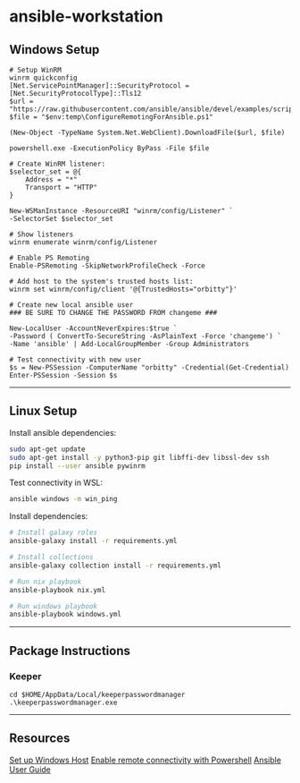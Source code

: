 # ansible-workstation

## Windows Setup

```pwsh
# Setup WinRM
winrm quickconfig
[Net.ServicePointManager]::SecurityProtocol = [Net.SecurityProtocolType]::Tls12
$url = "https://raw.githubusercontent.com/ansible/ansible/devel/examples/scripts/ConfigureRemotingForAnsible.ps1"
$file = "$env:temp\ConfigureRemotingForAnsible.ps1"

(New-Object -TypeName System.Net.WebClient).DownloadFile($url, $file)

powershell.exe -ExecutionPolicy ByPass -File $file

# Create WinRM listener:
$selector_set = @{
    Address = "*"
    Transport = "HTTP"
}

New-WSManInstance -ResourceURI "winrm/config/Listener" `
-SelectorSet $selector_set

# Show listeners
winrm enumerate winrm/config/Listener

# Enable PS Remoting
Enable-PSRemoting -SkipNetworkProfileCheck -Force

# Add host to the system's trusted hosts list:
winrm set winrm/config/client '@{TrustedHosts="orbitty"}'

# Create new local ansible user
### BE SURE TO CHANGE THE PASSWORD FROM changeme ###

New-LocalUser -AccountNeverExpires:$true `
-Password ( ConvertTo-SecureString -AsPlainText -Force 'changeme') `
-Name 'ansible' | Add-LocalGroupMember -Group Administrators

# Test connectivity with new user
$s = New-PSSession -ComputerName "orbitty" -Credential(Get-Credential)
Enter-PSSession -Session $s
```

---

## Linux Setup

Install ansible dependencies:

```bash
sudo apt-get update
sudo apt-get install -y python3-pip git libffi-dev libssl-dev ssh
pip install --user ansible pywinrm
```

Test connectivity in WSL:

```bash
ansible windows -m win_ping
```

Install dependencies:

```bash
# Install galaxy roles
ansible-galaxy install -r requirements.yml

# Install collections
ansible-galaxy collection install -r requirements.yml

# Run nix playbook
ansible-playbook nix.yml

# Run windows playbook
ansible-playbook windows.yml
```

---

## Package Instructions

### Keeper

```pwsh
cd $HOME/AppData/Local/keeperpasswordmanager
.\keeperpasswordmanager.exe
```

---

## Resources

[Set up Windows Host](https://docs.ansible.com/ansible/latest/user_guide/windows_setup.html)
[Enable remote connectivity with Powershell](<https://docs.microsoft.com/en-us/previous-versions/technet-magazine/ff700227(v=msdn.10)?redirectedfrom=MSDN>)
[Ansible User Guide](https://docs.ansible.com/ansible/latest/user_guide/windows_faq.html#:~:text=The%20Windows%20Subsystem%20for%20Linux%20is%20not%20supported%20by%20Ansible,be%20used%20for%20production%20systems.&text=To%20run%20Ansible%20from%20source,then%20clone%20the%20git%20repo.&text=Another%20option%20is%20to%20use,10%20later%20than%20build%202004.j)
